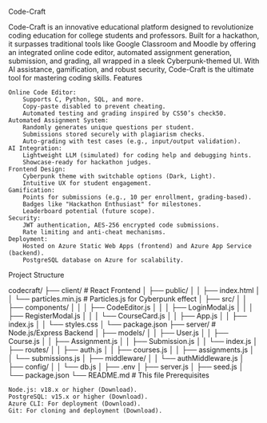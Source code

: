 Code-Craft

Code-Craft is an innovative educational platform designed to revolutionize coding education for college students and professors. Built for a hackathon, it surpasses traditional tools like Google Classroom and Moodle by offering an integrated online code editor, automated assignment generation, submission, and grading, all wrapped in a sleek Cyberpunk-themed UI. With AI assistance, gamification, and robust security, Code-Craft is the ultimate tool for mastering coding skills.
Features

    Online Code Editor:
        Supports C, Python, SQL, and more.
        Copy-paste disabled to prevent cheating.
        Automated testing and grading inspired by CS50’s check50.
    Automated Assignment System:
        Randomly generates unique questions per student.
        Submissions stored securely with plagiarism checks.
        Auto-grading with test cases (e.g., input/output validation).
    AI Integration:
        Lightweight LLM (simulated) for coding help and debugging hints.
        Showcase-ready for hackathon judges.
    Frontend Design:
        Cyberpunk theme with switchable options (Dark, Light).
        Intuitive UX for student engagement.
    Gamification:
        Points for submissions (e.g., 10 per enrollment, grading-based).
        Badges like "Hackathon Enthusiast" for milestones.
        Leaderboard potential (future scope).
    Security:
        JWT authentication, AES-256 encrypted code submissions.
        Rate limiting and anti-cheat mechanisms.
    Deployment:
        Hosted on Azure Static Web Apps (frontend) and Azure App Service (backend).
        PostgreSQL database on Azure for scalability.

Project Structure
                                                                                                                
codecraft/
├── client/                   # React Frontend
│   ├── public/
│   │   ├── index.html
│   │   └── particles.min.js  # Particles.js for Cyberpunk effect
│   ├── src/
│   │   ├── components/
│   │   │   ├── CodeEditor.js
│   │   │   ├── LoginModal.js
│   │   │   ├── RegisterModal.js
│   │   │   └── CourseCard.js
│   │   ├── App.js
│   │   ├── index.js
│   │   └── styles.css
│   └── package.json
├── server/                   # Node.js/Express Backend
│   ├── models/
│   │   ├── User.js
│   │   ├── Course.js
│   │   ├── Assignment.js
│   │   ├── Submission.js
│   │   └── index.js
│   ├── routes/
│   │   ├── auth.js
│   │   ├── courses.js
│   │   ├── assignments.js
│   │   └── submissions.js
│   ├── middleware/
│   │   └── authMiddleware.js
│   ├── config/
│   │   └── db.js
│   ├── .env
│   ├── server.js
│   ├── seed.js
│   └── package.json
└── README.md                 # This file
Prerequisites

    Node.js: v18.x or higher (Download).
    PostgreSQL: v15.x or higher (Download).
    Azure CLI: For deployment (Download).
    Git: For cloning and deployment (Download).
